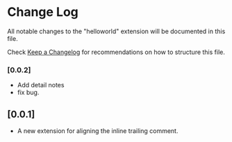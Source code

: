 # Change Log
All notable changes to the "helloworld" extension will be documented in this file.

Check [Keep a Changelog](http://keepachangelog.com/) for recommendations on how to structure this file.

### [0.0.2]
- Add detail notes
- fix bug.

## [0.0.1]
- A new extension for aligning the inline trailing comment.
